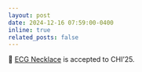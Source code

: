 ```yaml
---
layout: post
date: 2024-12-16 07:59:00-0400
inline: true
related_posts: false
---
```


:tada:
<a href='https://dl.acm.org/doi/10.1145/3706598.3713742'>ECG Necklace</a> is accepted to CHI’25.
